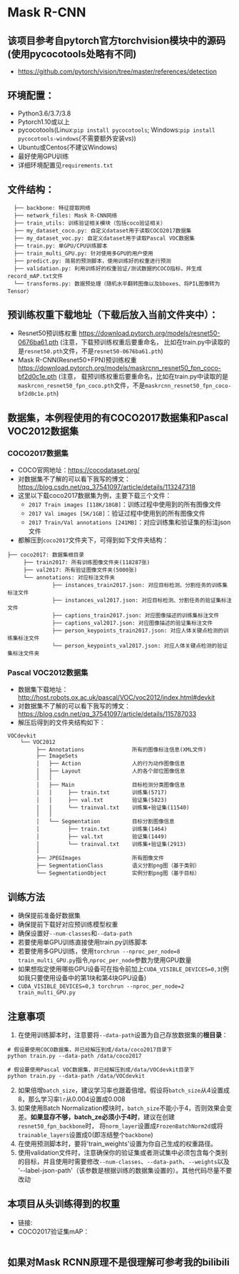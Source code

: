# Mask R-CNN

## 该项目参考自pytorch官方torchvision模块中的源码(使用pycocotools处略有不同)
* https://github.com/pytorch/vision/tree/master/references/detection

## 环境配置：
* Python3.6/3.7/3.8
* Pytorch1.10或以上
* pycocotools(Linux:```pip install pycocotools```; Windows:```pip install pycocotools-windows```(不需要额外安装vs))
* Ubuntu或Centos(不建议Windows)
* 最好使用GPU训练
* 详细环境配置见```requirements.txt```

## 文件结构：
```
  ├── backbone: 特征提取网络
  ├── network_files: Mask R-CNN网络
  ├── train_utils: 训练验证相关模块（包括coco验证相关）
  ├── my_dataset_coco.py: 自定义dataset用于读取COCO2017数据集
  ├── my_dataset_voc.py: 自定义dataset用于读取Pascal VOC数据集
  ├── train.py: 单GPU/CPU训练脚本
  ├── train_multi_GPU.py: 针对使用多GPU的用户使用
  ├── predict.py: 简易的预测脚本，使用训练好的权重进行预测
  ├── validation.py: 利用训练好的权重验证/测试数据的COCO指标，并生成record_mAP.txt文件
  └── transforms.py: 数据预处理（随机水平翻转图像以及bboxes、将PIL图像转为Tensor）
```

## 预训练权重下载地址（下载后放入当前文件夹中）：
* Resnet50预训练权重 https://download.pytorch.org/models/resnet50-0676ba61.pth (注意，下载预训练权重后要重命名，
比如在train.py中读取的是`resnet50.pth`文件，不是`resnet50-0676ba61.pth`)
* Mask R-CNN(Resnet50+FPN)预训练权重 https://download.pytorch.org/models/maskrcnn_resnet50_fpn_coco-bf2d0c1e.pth (注意，
载预训练权重后要重命名，比如在train.py中读取的是`maskrcnn_resnet50_fpn_coco.pth`文件，不是`maskrcnn_resnet50_fpn_coco-bf2d0c1e.pth`)
 
 
## 数据集，本例程使用的有COCO2017数据集和Pascal VOC2012数据集
### COCO2017数据集
* COCO官网地址：https://cocodataset.org/
* 对数据集不了解的可以看下我写的博文：https://blog.csdn.net/qq_37541097/article/details/113247318
* 这里以下载coco2017数据集为例，主要下载三个文件：
    * ```2017 Train images [118K/18GB]```：训练过程中使用到的所有图像文件
    * ```2017 Val images [5K/1GB]```：验证过程中使用到的所有图像文件
    * ```2017 Train/Val annotations [241MB]```：对应训练集和验证集的标注json文件
* 都解压到```coco2017```文件夹下，可得到如下文件夹结构：
```
├── coco2017: 数据集根目录
     ├── train2017: 所有训练图像文件夹(118287张)
     ├── val2017: 所有验证图像文件夹(5000张)
     └── annotations: 对应标注文件夹
              ├── instances_train2017.json: 对应目标检测、分割任务的训练集标注文件
              ├── instances_val2017.json: 对应目标检测、分割任务的验证集标注文件
              ├── captions_train2017.json: 对应图像描述的训练集标注文件
              ├── captions_val2017.json: 对应图像描述的验证集标注文件
              ├── person_keypoints_train2017.json: 对应人体关键点检测的训练集标注文件
              └── person_keypoints_val2017.json: 对应人体关键点检测的验证集标注文件夹
```

### Pascal VOC2012数据集
* 数据集下载地址： http://host.robots.ox.ac.uk/pascal/VOC/voc2012/index.html#devkit
* 对数据集不了解的可以看下我写的博文：https://blog.csdn.net/qq_37541097/article/details/115787033
* 解压后得到的文件夹结构如下：
```
VOCdevkit
    └── VOC2012
         ├── Annotations               所有的图像标注信息(XML文件)
         ├── ImageSets
         │   ├── Action                人的行为动作图像信息
         │   ├── Layout                人的各个部位图像信息
         │   │
         │   ├── Main                  目标检测分类图像信息
         │   │     ├── train.txt       训练集(5717)
         │   │     ├── val.txt         验证集(5823)
         │   │     └── trainval.txt    训练集+验证集(11540)
         │   │
         │   └── Segmentation          目标分割图像信息
         │         ├── train.txt       训练集(1464)
         │         ├── val.txt         验证集(1449)
         │         └── trainval.txt    训练集+验证集(2913)
         │
         ├── JPEGImages                所有图像文件
         ├── SegmentationClass         语义分割png图（基于类别）
         └── SegmentationObject        实例分割png图（基于目标）
```

## 训练方法
* 确保提前准备好数据集
* 确保提前下载好对应预训练模型权重
* 确保设置好`--num-classes`和`--data-path`
* 若要使用单GPU训练直接使用train.py训练脚本
* 若要使用多GPU训练，使用`torchrun --nproc_per_node=8 train_multi_GPU.py`指令,`nproc_per_node`参数为使用GPU数量
* 如果想指定使用哪些GPU设备可在指令前加上`CUDA_VISIBLE_DEVICES=0,3`(例如我只要使用设备中的第1块和第4块GPU设备)
* `CUDA_VISIBLE_DEVICES=0,3 torchrun --nproc_per_node=2 train_multi_GPU.py`

## 注意事项
1. 在使用训练脚本时，注意要将`--data-path`设置为自己存放数据集的**根目录**：
```
# 假设要使用COCO数据集，并已经解压到成/data/coco2017目录下
python train.py --data-path /data/coco2017

# 假设要使用Pascal VOC数据集，并已经解压到成/data/VOCdevkit目录下
python train.py --data-path /data/VOCdevkit
```

2. 如果倍增`batch_size`，建议学习率也跟着倍增。假设将`batch_size`从4设置成8，那么学习率`lr`从0.004设置成0.008
3. 如果使用Batch Normalization模块时，`batch_size`不能小于4，否则效果会变差。**如果显存不够，batch_ze必须小于4时**，建议在创建`resnet50_fpn_backbone`时，
将`norm_layer`设置成`FrozenBatchNorm2d`或将`trainable_layers`设置成0(即冻结整个`backbone`)
4. 在使用预测脚本时，要将'train_weights'设置为你自己生成的权重路径。
5. 使用validation文件时，注意确保你的验证集或者测试集中必须包含每个类别的目标，并且使用时需要修改`--num-classes`、`--data-path`、`--weights`以及
'--label-json-path'（该参数是根据训练的数据集设置的）。其他代码尽量不要改动

## 本项目从头训练得到的权重
* 链接:
* COCO2017验证集mAP：
```

```

## 如果对Mask RCNN原理不是很理解可参考我的bilibili
